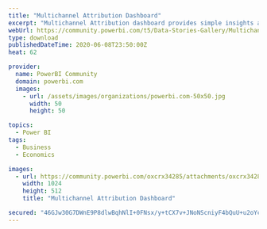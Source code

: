 ```yaml
---
title: "Multichannel Attribution Dashboard"
excerpt: "Multichannel Attribution dashboard provides simple insights about paid and non-paid media performance. You can see top-level data from all your"
webUrl: https://community.powerbi.com/t5/Data-Stories-Gallery/Multichannel-Attribution-Dashboard/m-p/1148175
type: download
publishedDateTime: 2020-06-08T23:50:00Z
heat: 62

provider:
  name: PowerBI Community
  domain: powerbi.com
  images:
    - url: /assets/images/organizations/powerbi.com-50x50.jpg
      width: 50
      height: 50

topics:
  - Power BI
tags:
  - Business
  - Economics

images:
  - url: https://community.powerbi.com/oxcrx34285/attachments/oxcrx34285/DataStoriesGallery/4072/1/powerbi-multi-channel-attribution-dashboard-e1586837239418-1024x512.png
    width: 1024
    height: 512
    title: "Multichannel Attribution Dashboard"

secured: "46GJw30G7DWnE9P8dlwBqhNlI+0FNsx/y+tCX7v+JNoNScniyF4bQuU+u2oYcop7pVEXzBk0MhnRpNWLHM1SV/PxU8SIwILdZsVVQIpZ0hdWNjP77MSZzulfTocOm1xxfvF3391YmcZvKDzWB719aQ3W7A226wx6WhNh/VHOSJxxfKxdCe+qvPWIpeyBLDj7Ug25xHZf7Y3NMnjGAy0aJlQ3FxmOOw1jyy8yQEhCOIXv+05vWkff3sH/gAvlWipj4hzIuZgS0nz4zY5KBu5vtow5S8g6+cmJz+6OJAl2xDteo7tVVJf/kHubBrQ7pyhLdwsHPoFwiF6O3XnWC7qqNwJu3PDFeEJtHRB3CY/wEr+vIyg4juVSCO96kuPfb0w0;LGwxtGwnP42YZWkDY5045Q=="
---
```


